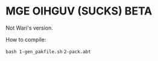 # MGE OIHGUV (SUCKS) BETA

Not Wari's version.

How to compile:

`bash 1-gen_pakfile.sh`
`2-pack.abt`